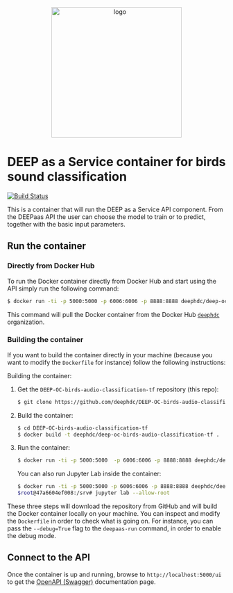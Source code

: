 <div align="center">
<img src="https://marketplace.deep-hybrid-datacloud.eu/images/logo-deep.png" alt="logo" width="300"/>
</div>

# DEEP as a Service container for birds sound classification

[![Build Status](https://jenkins.indigo-datacloud.eu/buildStatus/icon?job=Pipeline-as-code/DEEP-OC-org/DEEP-OC-birds-audio-classification-tf/master)](https://jenkins.indigo-datacloud.eu/job/Pipeline-as-code/job/DEEP-OC-org/job/DEEP-OC-birds-audio-classification-tf/job/master)

This is a container that will run the DEEP as a Service API component. From the DEEPaas API the user can choose the model
 to train or to predict, together with the basic input parameters.


## Run the container

### Directly from Docker Hub

To run the Docker container directly from Docker Hub and start using the API
simply run the following command:

```bash
$ docker run -ti -p 5000:5000 -p 6006:6006 -p 8888:8888 deephdc/deep-oc-birds-audio-classification-tf
```

This command will pull the Docker container from the Docker Hub
[`deephdc`](https://hub.docker.com/u/deephdc/) organization.

### Building the container

If you want to build the container directly in your machine (because you want
to modify the `Dockerfile` for instance) follow the following instructions:

Building the container:

1. Get the `DEEP-OC-birds-audio-classification-tf` repository (this repo):

    ```bash
    $ git clone https://github.com/deephdc/DEEP-OC-birds-audio-classification-tf
    ```

2. Build the container:

    ```bash
    $ cd DEEP-OC-birds-audio-classification-tf
    $ docker build -t deephdc/deep-oc-birds-audio-classification-tf .
    ```

3. Run the container:

    ```bash
    $ docker run -ti -p 5000:5000  -p 6006:6006 -p 8888:8888 deephdc/deep-oc-birds-audio-classification-tf
    ```
   
   You can also run Jupyter Lab inside the container:
   
   ```bash
   $ docker run -ti -p 5000:5000 -p 6006:6006 -p 8888:8888 deephdc/deep-oc-birds-audio-classification-tf /bin/bash
   $root@47a6604ef008:/srv# jupyter lab --allow-root
   ```
   
These three steps will download the repository from GitHub and will build the
Docker container locally on your machine. You can inspect and modify the
`Dockerfile` in order to check what is going on. For instance, you can pass the
`--debug=True` flag to the `deepaas-run` command, in order to enable the debug
mode.


## Connect to the API

Once the container is up and running, browse to `http://localhost:5000/ui` to get
the [OpenAPI (Swagger)](https://www.openapis.org/) documentation page.
